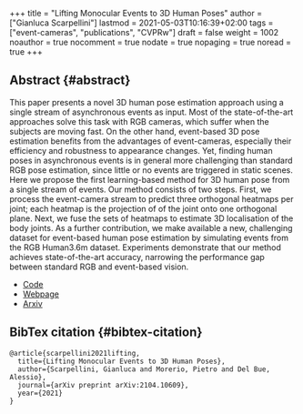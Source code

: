 +++
title = "Lifting Monocular Events to 3D Human Poses"
author = ["Gianluca Scarpellini"]
lastmod = 2021-05-03T10:16:39+02:00
tags = ["event-cameras", "publications", "CVPRw"]
draft = false
weight = 1002
noauthor = true
nocomment = true
nodate = true
nopaging = true
noread = true
+++

## Abstract {#abstract}

This paper presents a novel 3D human pose estimation approach using a single
stream of asynchronous events as input. Most of the state-of-the-art approaches
solve this task with RGB cameras, which suffer when the subjects are moving
fast. On the other hand, event-based 3D pose estimation benefits from the
advantages of event-cameras, especially their efficiency and robustness to
appearance changes. Yet, finding human poses in asynchronous events is in
general more challenging than standard RGB pose estimation, since little or no
events are triggered in static scenes. Here we propose the first learning-based
method for 3D human pose from a single stream of events. Our method consists of
two steps. First, we process the event-camera stream to predict three orthogonal
heatmaps per joint; each heatmap is the projection of of the joint onto one
orthogonal plane. Next, we fuse the sets of heatmaps to estimate 3D localisation
of the body joints. As a further contribution, we make available a new,
challenging dataset for event-based human pose estimation by simulating events
from the RGB Human3.6m dataset. Experiments demonstrate that our method achieves
state-of-the-art accuracy, narrowing the performance gap between standard RGB
and event-based vision.

-   [Code](https://github.com/gianscarpe/event-based-monocular-hpe)
-   [Webpage](https://iit-pavis.github.io/lifting%5Fevents%5Fto%5F3d%5Fhpe/)
-   [Arxiv](https://arxiv.org/abs/2104.10609)


## BibTex citation {#bibtex-citation}

```text
@article{scarpellini2021lifting,
  title={Lifting Monocular Events to 3D Human Poses},
  author={Scarpellini, Gianluca and Morerio, Pietro and Del Bue, Alessio},
  journal={arXiv preprint arXiv:2104.10609},
  year={2021}
}
```
